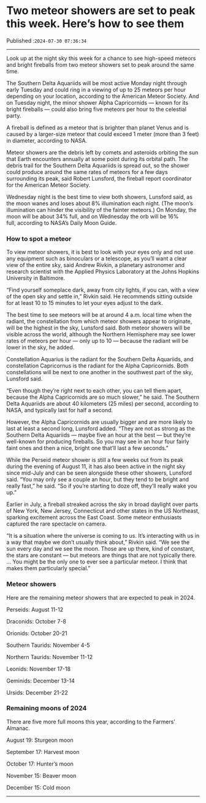# Two meteor showers are set to peak this week. Here’s how to see them

Published :`2024-07-30 07:36:34`

---

Look up at the night sky this week for a chance to see high-speed meteors and bright fireballs from two meteor showers set to peak around the same time.

The Southern Delta Aquariids will be most active Monday night through early Tuesday and could ring in a viewing of up to 25 meteors per hour depending on your location, according to the American Meteor Society. And on Tuesday night, the minor shower Alpha Capricornids — known for its bright fireballs — could also bring five meteors per hour to the celestial party.

A fireball is defined as a meteor that is brighter than planet Venus and is caused by a larger-size meteor that could exceed 1 meter (more than 3 feet) in diameter, according to NASA.

Meteor showers are the debris left by comets and asteroids orbiting the sun that Earth encounters annually at some point during its orbital path. The debris trail for the Southern Delta Aquariids is spread out, so the shower could produce around the same rates of meteors for a few days surrounding its peak, said Robert Lunsford, the fireball report coordinator for the American Meteor Society.

Wednesday night is the best time to view both showers, Lunsford said, as the moon wanes and loses about 8% illumination each night. (The moon’s illumination can hinder the visibility of the fainter meteors.) On Monday, the moon will be about 34% full, and on Wednesday the orb will be 16% full, according to NASA’s Daily Moon Guide.

### How to spot a meteor

To view meteor showers, it is best to look with your eyes only and not use any equipment such as binoculars or a telescope, as you’ll want a clear view of the entire sky, said Andrew Rivkin, a planetary astronomer and research scientist with the Applied Physics Laboratory at the Johns Hopkins University in Baltimore.

“Find yourself someplace dark, away from city lights, if you can, with a view of the open sky and settle in,” Rivkin said. He recommends sitting outside for at least 10 to 15 minutes to let your eyes adjust to the dark.

The best time to see meteors will be at around 4 a.m. local time when the radiant, the constellation from which meteor showers appear to originate, will be the highest in the sky, Lunsford said. Both meteor showers will be visible across the world, although the Northern Hemisphere may see lower rates of meteors per hour — only up to 10 — because the radiant will be lower in the sky, he added.

Constellation Aquarius is the radiant for the Southern Delta Aquariids, and constellation Capricornus is the radiant for the Alpha Capricornids. Both constellations will be next to one another in the southwest part of the sky, Lunsford said.

“Even though they’re right next to each other, you can tell them apart, because the Alpha Capricornids are so much slower,” he said. The Southern Delta Aquariids are about 40 kilometers (25 miles) per second, according to NASA, and typically last for half a second.

However, the Alpha Capricornids are usually bigger and are more likely to last at least a second long, Lunsford added. “They are not as strong as the Southern Delta Aquariids — maybe five an hour at the best — but they’re well-known for producing fireballs. So you may see in an hour four fairly faint ones and then a nice, bright one that’ll last a few seconds.”

While the Perseid meteor shower is still a few weeks out from its peak during the evening of August 11, it has also been active in the night sky since mid-July and can be seen alongside these other showers, Lunsford said. “You may only see a couple an hour, but they tend to be bright and really fast,” he said. “So if you’re starting to doze off, they’ll really wake you up.”

Earlier in July, a fireball streaked across the sky in broad daylight over parts of New York, New Jersey, Connecticut and other states in the US Northeast, sparking excitement across the East Coast. Some meteor enthusiasts captured the rare spectacle on camera.

“It is a situation where the universe is coming to us. It’s interacting with us in a way that maybe we don’t usually think about,” Rivkin said. “We see the sun every day and we see the moon. Those are up there, kind of constant, the stars are constant — but meteors are things that are not typically there. … You might be the only one to ever see a particular meteor. I think that makes them particularly special.”

### Meteor showers

Here are the remaining meteor showers that are expected to peak in 2024.

Perseids: August 11-12

Draconids: October 7-8

Orionids: October 20-21

Southern Taurids: November 4-5

Northern Taurids: November 11-12

Leonids: November 17-18

Geminids: December 13-14

Ursids: December 21-22

### Remaining moons of 2024

There are five more full moons this year, according to the Farmers’ Almanac.

August 19: Sturgeon moon

September 17: Harvest moon

October 17: Hunter’s moon

November 15: Beaver moon

December 15: Cold moon

---

